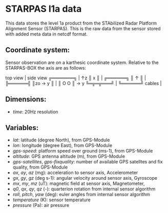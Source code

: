# STARPAS l1a data
This data stores the level 1a product from the STAbilized Radar Platform Alignment Sensor (STARPAS). This is the raw data from the sensor stored with added meta data in netcdf format.

## Coordinate system:
Sensor observation are on a karthesic coordinate system. Relative to the STARPAS-BOX the axis are as follows:

top view  | side view
╔═══════╗ |   ↑z
║ x     ║ | ╔══════╗
║ ↑     ║ | ╠══════╣
║zo → y ║ | ║ O O  ║ → y
╚═╦═╦═══╝ | ╚══════╝
cables    |

## Dimensions:
* *time*: 20Hz resolution

## Variables:
* *lat*: latitude (degree North), from GPS-Module
* *lon*: longitude (degree East), from GPS-Module
* *gps-speed*: platform speed over ground (ms-1), from GPS-Module
* *altitude*: GPS antenna altitude (m), from GPS-Module
* *gps-satellites*, *gps-fixquality*: number of available GPS satelltes and fix quality,  from GPS-Module
* *ax*, *ay*, *az* (mg): acceleration to sensor axis, Accelerometer
* *gx*, *gy*, *gz* (deg s-1): angular velocity around sensor axis, Gyroscope
* *mx*, *my*, *mz* (uT): magnetic field at sensor axis, Magnetometer,
* *q0*, *qx*, *qy*, *qz* (-): quarterion rotation from internal sensor algorithm
* *roll*, *pitch*, *yaw* (deg): euler angles from internal sensor algorithm
* *temperature* (K): sensor temperature
* *pressure* (Pa): air pressure
